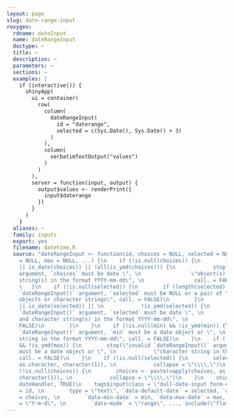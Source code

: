 ```yaml
---
layout: page
slug: date-range-input
roxygen:
  rdname: dateInput
  name: dateRangeInput
  doctype: ~
  title: ~
  description: ~
  parameters: ~
  sections: ~
  examples: |
    if (interactive()) {
      shinyApp(
        ui = container(
          row(
            column(
              dateRangeInput(
                id = "daterange",
                selected = c(Sys.Date(), Sys.Date() + 3)
              )
            ),
            column(
              verbatimTextOutput("values")
            )
          )
        ),
        server = function(input, output) {
          output$values <- renderPrint({
            input$daterange
          })
        }
      )
    }
  aliases: ~
  family: inputs
  export: yes
  filename: datetime.R
  source: "dateRangeInput <- function(id, choices = NULL, selected = NULL, \n    min
    = NULL, max = NULL, ...) {\n    if (!is.null(choices)) {\n        if (!(is.character(choices)
    || is_date(choices)) || !all(is_ymd(choices))) {\n            stop(\"invalid `dateRangeInput()`
    argument, `choices` must be date \", \n                \"object(s) and character
    string(s) in the format YYYY-mm-dd\", \n                call. = FALSE)\n        }\n
    \   }\n    if (!is.null(selected)) {\n        if (length(selected) != 2) {\n            stop(\"invalid
    `dateRangeInput()` argument, `selected` must be NULL or a pair of \", \n                \"date
    objects or character strings\", call. = FALSE)\n        }\n        if (!(is.character(selected)
    || is_date(selected)) || \n            !is_ymd(selected)) {\n            stop(\"invalid
    `dateRangeInput()` argument, `selected` must be date \", \n                \"object(s)
    and character string(s) in the format YYYY-mm-dd\", \n                call. =
    FALSE)\n        }\n    }\n    if (!is.null(min) && !is_ymd(min)) {\n        stop(\"invalid
    `dateRangeInput()` argument, `min` must be a date object or \", \n            \"character
    string in the format YYYY-mm-dd\", call. = FALSE)\n    }\n    if (!is.null(max)
    && !is_ymd(max)) {\n        stop(\"invalid `dateRangeInput()` argument, `max`
    must be a date object or \", \n            \"character string in the format YYYY-mm-dd\",
    call. = FALSE)\n    }\n    if (!is.null(selected)) {\n        selected <- paste(vapply(selected,
    as.character, character(1)), \n            collapse = \"\\\\,\")\n    }\n    if
    (!is.null(choices)) {\n        choices <- paste(vapply(choices, as.character,
    character(1)), \n            collapse = \"\\\\,\")\n    }\n    shiny::registerInputHandler(\"dull.date\",
    dateHandler, TRUE)\n    tags$input(class = \"dull-date-input form-control\", id
    = id, \n        type = \"text\", `data-default-date` = selected, `data-enable`
    = choices, \n        `data-min-date` = min, `data-max-date` = max, `data-date-format`
    = \"Y-m-d\", \n        `data-mode` = \"range\", ..., include(\"flatpickr\"))\n}"
---
```

